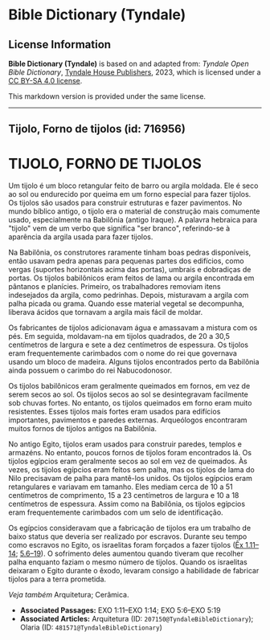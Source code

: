 # Bible Dictionary (Tyndale)

## License Information

**Bible Dictionary (Tyndale)** is based on and adapted from: _Tyndale Open Bible Dictionary_, [Tyndale House Publishers](https://tyndaleopenresources.com/), 2023, which is licensed under a [CC BY-SA 4.0 license](https://creativecommons.org/licenses/by-sa/4.0/legalcode.en).

This markdown version is provided under the same license.



--------------------------------

## Tijolo, Forno de tijolos (id: 716956)

TIJOLO, FORNO DE TIJOLOS
========================

Um tijolo é um bloco retangular feito de barro ou argila moldada. Ele é seco ao sol ou endurecido por queima em um forno especial para fazer tijolos. Os tijolos são usados para construir estruturas e fazer pavimentos. No mundo bíblico antigo, o tijolo era o material de construção mais comumente usado, especialmente na Babilônia (antigo Iraque). A palavra hebraica para "tijolo" vem de um verbo que significa "ser branco", referindo\-se à aparência da argila usada para fazer tijolos.

Na Babilônia, os construtores raramente tinham boas pedras disponíveis, então usavam pedra apenas para pequenas partes dos edifícios, como vergas (suportes horizontais acima das portas), umbrais e dobradiças de portas. Os tijolos babilônicos eram feitos de lama ou argila encontrada em pântanos e planícies. Primeiro, os trabalhadores removiam itens indesejados da argila, como pedrinhas. Depois, misturavam a argila com palha picada ou grama. Quando esse material vegetal se decompunha, liberava ácidos que tornavam a argila mais fácil de moldar.

Os fabricantes de tijolos adicionavam água e amassavam a mistura com os pés. Em seguida, moldavam\-na em tijolos quadrados, de 20 a 30,5 centímetros de largura e sete a dez centímetros de espessura. Os tijolos eram frequentemente carimbados com o nome do rei que governava usando um bloco de madeira. Alguns tijolos encontrados perto da Babilônia ainda possuem o carimbo do rei Nabucodonosor.

Os tijolos babilônicos eram geralmente queimados em fornos, em vez de serem secos ao sol. Os tijolos secos ao sol se desintegravam facilmente sob chuvas fortes. No entanto, os tijolos queimados em forno eram muito resistentes. Esses tijolos mais fortes eram usados para edifícios importantes, pavimentos e paredes externas. Arqueólogos encontraram muitos fornos de tijolos antigos na Babilônia.

No antigo Egito, tijolos eram usados para construir paredes, templos e armazéns. No entanto, poucos fornos de tijolos foram encontrados lá. Os tijolos egípcios eram geralmente secos ao sol em vez de queimados. Às vezes, os tijolos egípcios eram feitos sem palha, mas os tijolos de lama do Nilo precisavam de palha para mantê\-los unidos. Os tijolos egípcios eram retangulares e variavam em tamanho. Eles mediam cerca de 10 a 51 centímetros de comprimento, 15 a 23 centímetros de largura e 10 a 18 centímetros de espessura. Assim como na Babilônia, os tijolos egípcios eram frequentemente carimbados com um selo de identificação.

Os egípcios consideravam que a fabricação de tijolos era um trabalho de baixo status que deveria ser realizado por escravos. Durante seu tempo como escravos no Egito, os israelitas foram forçados a fazer tijolos ([Êx 1\.11–14](https://ref.ly/Exod1:11-Exod1:14); [5\.6–19](https://ref.ly/Exod5:6-Exod5:19)). O sofrimento deles aumentou quando tiveram que recolher palha enquanto faziam o mesmo número de tijolos. Quando os israelitas deixaram o Egito durante o êxodo, levaram consigo a habilidade de fabricar tijolos para a terra prometida.

*Veja também* Arquitetura; Cerâmica.

* **Associated Passages:** EXO 1:11–EXO 1:14; EXO 5:6–EXO 5:19
* **Associated Articles:** Arquitetura (ID: `207150@TyndaleBibleDictionary`); Olaria (ID: `481571@TyndaleBibleDictionary`)

